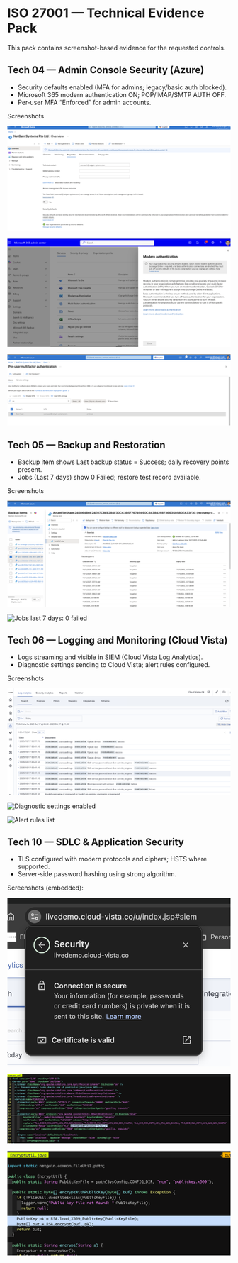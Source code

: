 # ISO 27001 — Technical Evidence Pack

This pack contains screenshot-based evidence for the requested controls.

## Tech 04 — Admin Console Security (Azure)
- Security defaults enabled (MFA for admins; legacy/basic auth blocked).
- Microsoft 365 modern authentication ON; POP/IMAP/SMTP AUTH OFF.
- Per‑user MFA “Enforced” for admin accounts.

Screenshots

![Security defaults enabled](answers/evidence/admin-security/security-defaults-enabled-2025-10-17.png)

![Modern authentication ON; legacy protocols OFF](answers/evidence/admin-security/m365-modern-auth-enabled-2025-10-17.png)

![Per-user MFA enforced](answers/evidence/admin-security/per-user-mfa-enforced-2025-10-17.png)

## Tech 05 — Backup and Restoration
- Backup item shows Last backup status = Success; daily recovery points present.
- Jobs (Last 7 days) show 0 Failed; restore test record available.

Screenshots

![Backup item success + recovery points](answers/evidence/backups/backup-item-success-2025-10-17.png)

![Jobs last 7 days: 0 failed](answers/evidence/backups/backup-jobs-last7days-2025-10-17.png)

## Tech 06 — Logging and Monitoring (Cloud Vista)
- Logs streaming and visible in SIEM (Cloud Vista Log Analytics).
- Diagnostic settings sending to Cloud Vista; alert rules configured.

Screenshots

![Cloud Vista log analytics events](answers/evidence/logging/cloud-vista-log-analytics-2025-10-17.png)

![Diagnostic settings enabled](answers/evidence/logging/diagnostic-settings-enabled-2025-10-17.png)

![Alert rules list](answers/evidence/logging/alert-rules-2025-10-17.png)

## Tech 10 — SDLC & Application Security
- TLS configured with modern protocols and ciphers; HSTS where supported.
- Server-side password hashing using strong algorithm.

Screenshots (embedded):

![TLS configuration 1](answers/evidence/appsec/tls-config-1-2025-10-17.png)

![TLS configuration 2](answers/evidence/appsec/tls-config-2-2025-10-17.png)

![Application crypto code](answers/evidence/appsec/encryption-code-2025-10-17.png)

